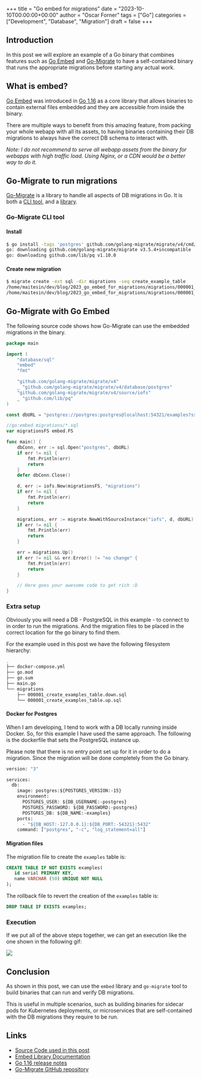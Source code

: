 +++
title = "Go embed for migrations"
date = "2023-10-10T00:00:00+00:00"
author = "Oscar Forner"
tags = ["Go"]
categories = ["Development", "Database", "Migration"]
draft = false
+++

## Introduction

In this post we will explore an example of a Go binary that combines features such as [Go Embed](https://pkg.go.dev/embed) and [Go-Migrate](https://github.com/golang-migrate/migrate) to have a self-contained binary that runs the appropriate migrations before starting any actual work.

## What is embed?

[Go Embed](https://pkg.go.dev/embed) was introduced in [Go 1.16](https://tip.golang.org/doc/go1.16#library-embed) as a core library that allows binaries to contain external files embedded and they are accessible from inside the binary.

There are multiple ways to benefit from this amazing feature, from packing your whole webapp with all its assets, to having binaries containing their DB migrations to always have the correct DB schema to interact with.

*Note: I do not recommend to serve all webapp assets from the binary for webapps with high traffic load. Using Nginx, or a CDN would be a better way to do it.*

## Go-Migrate to run migrations

[Go-Migrate](https://github.com/golang-migrate/migrate) is a library to handle all aspects of DB migrations in Go. It is both a [CLI tool](https://github.com/golang-migrate/migrate#cli-usage), and a [library](https://github.com/golang-migrate/migrate#use-in-your-go-project).

### Go-Migrate CLI tool

#### Install

```bash
$ go install -tags 'postgres' github.com/golang-migrate/migrate/v4/cmd/migrate@latest
go: downloading github.com/golang-migrate/migrate v3.5.4+incompatible
go: downloading github.com/lib/pq v1.10.0
```

#### Create new migration

```bash
$ migrate create -ext sql -dir migrations -seq create_example_table
/home/maitesin/dev/blog/2023_go_embed_for_migrations/migrations/000001_create_example_table.up.sql
/home/maitesin/dev/blog/2023_go_embed_for_migrations/migrations/000001_create_example_table.down.sql
```

## Go-Migrate with Go Embed

The following source code shows how Go-Migrate can use the embedded migrations in the binary.

```go
package main

import (
	"database/sql"
	"embed"
	"fmt"

	"github.com/golang-migrate/migrate/v4"
	_ "github.com/golang-migrate/migrate/v4/database/postgres"
	"github.com/golang-migrate/migrate/v4/source/iofs"
	_ "github.com/lib/pq"
)

const dbURL = "postgres://postgres:postgres@localhost:54321/examples?sslmode=disable"

//go:embed migrations/*.sql
var migrationsFS embed.FS

func main() {
	dbConn, err := sql.Open("postgres", dbURL)
	if err != nil {
		fmt.Println(err)
		return
	}
	defer dbConn.Close()

	d, err := iofs.New(migrationsFS, "migrations")
	if err != nil {
		fmt.Println(err)
		return
	}

	migrations, err := migrate.NewWithSourceInstance("iofs", d, dbURL)
	if err != nil {
		fmt.Println(err)
		return
	}

	err = migrations.Up()
	if err != nil && err.Error() != "no change" {
		fmt.Println(err)
		return
	}

	// Here goes your awesome code to get rich :D
}
```

### Extra setup

Obviously you will need a DB - PostgreSQL in this example - to connect to in order to run the migrations. And the migration files to be placed in the correct location for the go binary to find them.

For the example used in this post we have the following filesystem hierarchy:

```bash
.
├── docker-compose.yml
├── go.mod
├── go.sum
├── main.go
└── migrations
    ├── 000001_create_examples_table.down.sql
    └── 000001_create_examples_table.up.sql
```

#### Docker for Postgres

When I am developing, I tend to work with a DB locally running inside Docker. So, for this example I have used the same approach. The following is the dockerfile that sets the PostgreSQL instance up.

Please note that there is no entry point set up for it in order to do a migration. Since the migration will be done completely from the Go binary.

```dockerfile
version: "3"

services:
  db:
    image: postgres:${POSTGRES_VERSION:-15}
    environment:
      POSTGRES_USER: ${DB_USERNAME:-postgres}
      POSTGRES_PASSWORD: ${DB_PASSWORD:-postgres}
      POSTGRES_DB: ${DB_NAME:-examples}
    ports:
      - "${DB_HOST:-127.0.0.1}:${DB_PORT:-54321}:5432"
    command: ["postgres", "-c", "log_statement=all"]
```

#### Migration files

The migration file to create the `examples` table is:

```sql
CREATE TABLE IF NOT EXISTS examples(
   id serial PRIMARY KEY,
   name VARCHAR (50) UNIQUE NOT NULL
);
```

The rollback file to revert the creation of the `examples` table is:

```sql
DROP TABLE IF EXISTS examples;
```

### Execution

If we put all of the above steps together, we can get an execution like the one shown in the following gif:

![](/img/blog/go_embed_db_migrations/demo.gif)

## Conclusion

As shown in this post, we can use the `embed` library and `go-migrate` tool to build binaries that can run and verify DB migrations.

This is useful in multiple scenarios, such as building binaries for sidecar pods for Kubernetes deployments, or microservices that are self-contained with the DB migrations they require to be run.

## Links

* [Source Code used in this post](https://github.com/maitesin/blog/tree/master/2023_go_embed_for_migrations)
* [Embed Library Documentation](https://pkg.go.dev/embed)
* [Go 1.16 release notes](https://tip.golang.org/doc/go1.16#library-embed)
* [Go-Migrate GitHub repository](https://github.com/golang-migrate/migrate)
